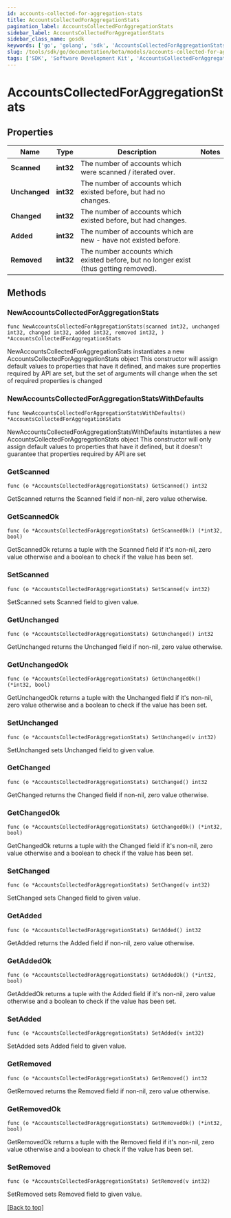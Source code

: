 ```yaml
---
id: accounts-collected-for-aggregation-stats
title: AccountsCollectedForAggregationStats
pagination_label: AccountsCollectedForAggregationStats
sidebar_label: AccountsCollectedForAggregationStats
sidebar_class_name: gosdk
keywords: ['go', 'golang', 'sdk', 'AccountsCollectedForAggregationStats'] 
slug: /tools/sdk/go/documentation/beta/models/accounts-collected-for-aggregation-stats
tags: ['SDK', 'Software Development Kit', 'AccountsCollectedForAggregationStats']
---
```


# AccountsCollectedForAggregationStats

## Properties

Name | Type | Description | Notes
------------ | ------------- | ------------- | -------------
**Scanned** | **int32** | The number of accounts which were scanned / iterated over. | 
**Unchanged** | **int32** | The number of accounts which existed before, but had no changes. | 
**Changed** | **int32** | The number of accounts which existed before, but had changes. | 
**Added** | **int32** | The number of accounts which are new - have not existed before. | 
**Removed** | **int32** | The number accounts which existed before, but no longer exist (thus getting removed). | 

## Methods

### NewAccountsCollectedForAggregationStats

`func NewAccountsCollectedForAggregationStats(scanned int32, unchanged int32, changed int32, added int32, removed int32, ) *AccountsCollectedForAggregationStats`

NewAccountsCollectedForAggregationStats instantiates a new AccountsCollectedForAggregationStats object
This constructor will assign default values to properties that have it defined,
and makes sure properties required by API are set, but the set of arguments
will change when the set of required properties is changed

### NewAccountsCollectedForAggregationStatsWithDefaults

`func NewAccountsCollectedForAggregationStatsWithDefaults() *AccountsCollectedForAggregationStats`

NewAccountsCollectedForAggregationStatsWithDefaults instantiates a new AccountsCollectedForAggregationStats object
This constructor will only assign default values to properties that have it defined,
but it doesn't guarantee that properties required by API are set

### GetScanned

`func (o *AccountsCollectedForAggregationStats) GetScanned() int32`

GetScanned returns the Scanned field if non-nil, zero value otherwise.

### GetScannedOk

`func (o *AccountsCollectedForAggregationStats) GetScannedOk() (*int32, bool)`

GetScannedOk returns a tuple with the Scanned field if it's non-nil, zero value otherwise
and a boolean to check if the value has been set.

### SetScanned

`func (o *AccountsCollectedForAggregationStats) SetScanned(v int32)`

SetScanned sets Scanned field to given value.


### GetUnchanged

`func (o *AccountsCollectedForAggregationStats) GetUnchanged() int32`

GetUnchanged returns the Unchanged field if non-nil, zero value otherwise.

### GetUnchangedOk

`func (o *AccountsCollectedForAggregationStats) GetUnchangedOk() (*int32, bool)`

GetUnchangedOk returns a tuple with the Unchanged field if it's non-nil, zero value otherwise
and a boolean to check if the value has been set.

### SetUnchanged

`func (o *AccountsCollectedForAggregationStats) SetUnchanged(v int32)`

SetUnchanged sets Unchanged field to given value.


### GetChanged

`func (o *AccountsCollectedForAggregationStats) GetChanged() int32`

GetChanged returns the Changed field if non-nil, zero value otherwise.

### GetChangedOk

`func (o *AccountsCollectedForAggregationStats) GetChangedOk() (*int32, bool)`

GetChangedOk returns a tuple with the Changed field if it's non-nil, zero value otherwise
and a boolean to check if the value has been set.

### SetChanged

`func (o *AccountsCollectedForAggregationStats) SetChanged(v int32)`

SetChanged sets Changed field to given value.


### GetAdded

`func (o *AccountsCollectedForAggregationStats) GetAdded() int32`

GetAdded returns the Added field if non-nil, zero value otherwise.

### GetAddedOk

`func (o *AccountsCollectedForAggregationStats) GetAddedOk() (*int32, bool)`

GetAddedOk returns a tuple with the Added field if it's non-nil, zero value otherwise
and a boolean to check if the value has been set.

### SetAdded

`func (o *AccountsCollectedForAggregationStats) SetAdded(v int32)`

SetAdded sets Added field to given value.


### GetRemoved

`func (o *AccountsCollectedForAggregationStats) GetRemoved() int32`

GetRemoved returns the Removed field if non-nil, zero value otherwise.

### GetRemovedOk

`func (o *AccountsCollectedForAggregationStats) GetRemovedOk() (*int32, bool)`

GetRemovedOk returns a tuple with the Removed field if it's non-nil, zero value otherwise
and a boolean to check if the value has been set.

### SetRemoved

`func (o *AccountsCollectedForAggregationStats) SetRemoved(v int32)`

SetRemoved sets Removed field to given value.



[[Back to top]](#) 


